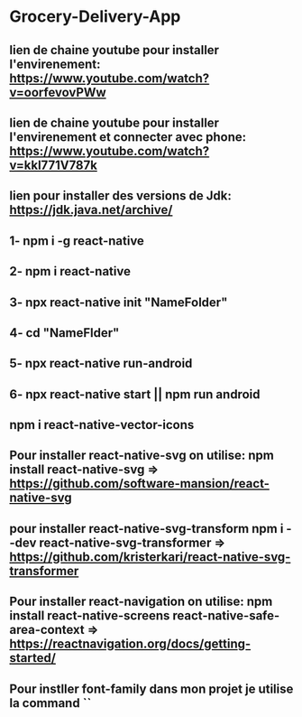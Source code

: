# Grocery-Delivery-App

## lien de chaine youtube pour installer l'envirenement: https://www.youtube.com/watch?v=oorfevovPWw

## lien de chaine youtube pour installer l'envirenement et connecter avec phone: https://www.youtube.com/watch?v=kkl771V787k

## lien pour installer des versions de Jdk: https://jdk.java.net/archive/ 

## 1- npm i -g react-native

## 2- npm i react-native
 
## 3- npx react-native init "NameFolder"

## 4- cd "NameFlder"

## 5- npx react-native run-android

## 6- npx react-native start || npm run android

## npm i react-native-vector-icons

## Pour installer react-native-svg on utilise: npm install react-native-svg => https://github.com/software-mansion/react-native-svg

## pour installer react-native-svg-transform npm i --dev react-native-svg-transformer => https://github.com/kristerkari/react-native-svg-transformer

## Pour installer react-navigation on utilise: npm install react-native-screens react-native-safe-area-context => https://reactnavigation.org/docs/getting-started/

## Pour instller font-family dans mon projet je utilise la command ``